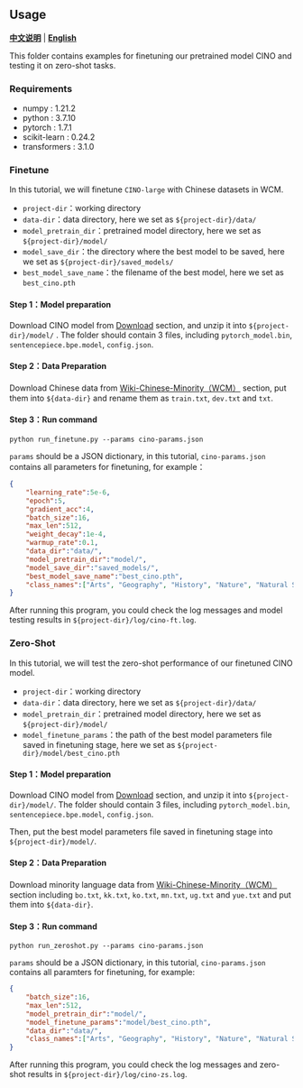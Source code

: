 ## Usage

[**中文说明**](https://github.com/ymcui/Chinese-Minority-PLM/tree/main/examples) | [**English**](https://github.com/ymcui/Chinese-Minority-PLM/tree/main/examples/README_EN.md)


This folder contains examples for finetuning our pretrained model CINO and testing it on zero-shot tasks.

### Requirements
- numpy : 1.21.2
- python : 3.7.10
- pytorch : 1.7.1
- scikit-learn : 0.24.2
- transformers : 3.1.0

### Finetune

In this tutorial, we will finetune `CINO-large` with Chinese datasets in WCM.
- `project-dir`：working directory
- `data-dir`：data directory, here we set as `${project-dir}/data/`
- `model_pretrain_dir`：pretrained model directory, here we set as `${project-dir}/model/`
- `model_save_dir`：the directory where the best model to be saved, here we set as `${project-dir}/saved_models/`
- `best_model_save_name`：the filename of the best model, here we set as `best_cino.pth`

#### Step 1：Model preparation
Download CINO model from [Download](https://github.com/ymcui/Chinese-Minority-PLM/blob/main/README_EN.md#Download) section, and unzip it into `${project-dir}/model/` .
The folder should contain 3 files, including `pytorch_model.bin`, `sentencepiece.bpe.model`, `config.json`.

#### Step 2：Data Preparation
Download Chinese data from [Wiki-Chinese-Minority（WCM）](https://github.com/ymcui/Chinese-Minority-PLM/blob/main/README_EN.md#Dataset-for-Chinese-Minority-Languages) section, put them into `${data-dir}` and rename them as `train.txt`, `dev.txt` and `txt`.

#### Step 3：Run command
```shell
python run_finetune.py --params cino-params.json
```
`params` should be  a JSON dictionary, in this tutorial, `cino-params.json` contains all parameters  for finetuning, for example：
```json
{
    "learning_rate":5e-6,
    "epoch":5,
    "gradient_acc":4,
    "batch_size":16,
    "max_len":512,
    "weight_decay":1e-4,
    "warmup_rate":0.1,
    "data_dir":"data/",
    "model_pretrain_dir":"model/", 
    "model_save_dir":"saved_models/",
    "best_model_save_name":"best_cino.pth",
    "class_names":["Arts", "Geography", "History", "Nature", "Natural Science", "Personage", "Technology", "Education", "Economy", "Health"] 
}
```

After running this program, you could check the log messages  and model testing results in `${project-dir}/log/cino-ft.log`.


### Zero-Shot

In this tutorial, we will test the zero-shot performance of our finetuned CINO model.

- `project-dir`：working directory
- `data-dir`：data directory, here we set as `${project-dir}/data/`
- `model_pretrain_dir`：pretrained model directory, here we set as  `${project-dir}/model/`
- `model_finetune_params`：the path of the best model parameters file saved in finetuning stage, here we set as `${project-dir}/model/best_cino.pth`

#### Step 1：Model preparation
Download CINO model from [Download](https://github.com/ymcui/Chinese-Minority-PLM/blob/main/README_EN.md#Download) section, and unzip it into `${project-dir}/model/`.
The folder should contain 3 files, including `pytorch_model.bin`, `sentencepiece.bpe.model`, `config.json`.

Then, put the best model parameters file saved in finetuning stage into `${project-dir}/model/`.

#### Step 2：Data Preparation
Download minority language data  from [Wiki-Chinese-Minority（WCM）](https://github.com/ymcui/Chinese-Minority-PLM/blob/main/README_EN.md#Dataset-for-Chinese-Minority-Languages) section including `bo.txt`, `kk.txt`, `ko.txt`, `mn.txt`, `ug.txt` and `yue.txt` and put them into `${data-dir}`.

#### Step 3：Run command
```shell
python run_zeroshot.py --params cino-params.json
```
`params` should be  a JSON dictionary, in this tutorial, `cino-params.json` contains all paramters  for finetuning, for example:
```json
{
    "batch_size":16,
    "max_len":512,
    "model_pretrain_dir":"model/",
    "model_finetune_params":"model/best_cino.pth",
    "data_dir":"data/",
    "class_names":["Arts", "Geography", "History", "Nature", "Natural Science", "Personage", "Technology", "Education", "Economy", "Health"]
}
```

After running this program, you could check the log messages  and zero-shot results in `${project-dir}/log/cino-zs.log`.

